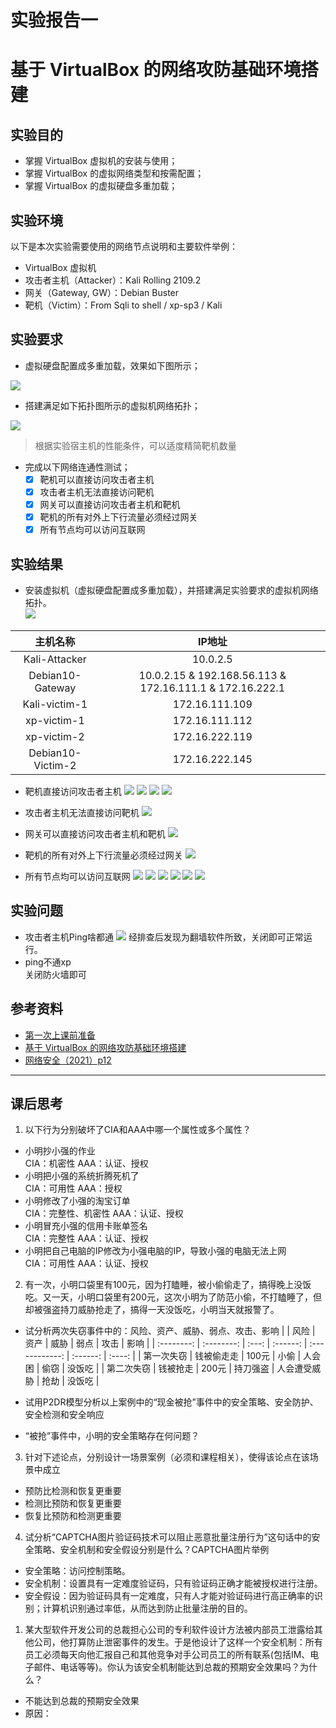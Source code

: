 # 实验报告一
# 基于 VirtualBox 的网络攻防基础环境搭建

## 实验目的

* 掌握 VirtualBox 虚拟机的安装与使用；
* 掌握 VirtualBox 的虚拟网络类型和按需配置；
* 掌握 VirtualBox 的虚拟硬盘多重加载；

## 实验环境

以下是本次实验需要使用的网络节点说明和主要软件举例：

* VirtualBox 虚拟机
* 攻击者主机（Attacker）：Kali Rolling 2109.2
* 网关（Gateway, GW）：Debian Buster
* 靶机（Victim）：From Sqli to shell / xp-sp3 / Kali

## 实验要求

* 虚拟硬盘配置成多重加载，效果如下图所示；

![](https://c4pr1c3.github.io/cuc-ns/chap0x01/attach/chap0x01/media/vb-multi-attach.png)

* 搭建满足如下拓扑图所示的虚拟机网络拓扑；

![](https://c4pr1c3.github.io/cuc-ns/chap0x01/attach/chap0x01/media/vb-exp-layout.png)

> 根据实验宿主机的性能条件，可以适度精简靶机数量

* 完成以下网络连通性测试；
    - [x] 靶机可以直接访问攻击者主机
    - [x] 攻击者主机无法直接访问靶机
    - [x] 网关可以直接访问攻击者主机和靶机
    - [x] 靶机的所有对外上下行流量必须经过网关
    - [x] 所有节点均可以访问互联网

## 实验结果
- 安装虚拟机（虚拟硬盘配置成多重加载），并搭建满足实验要求的虚拟机网络拓扑。  
![](/img/VirtualBox.png)

|     主机名称      |                          IP地址                          |
| :---------------: | :------------------------------------------------------: |
|   Kali-Attacker   |                         10.0.2.5                         |
| Debian10-Gateway  | 10.0.2.15 & 192.168.56.113 & 172.16.111.1 & 172.16.222.1 |
|   Kali-victim-1   |                      172.16.111.109                      |
|    xp-victim-1    |                      172.16.111.112                      |
|    xp-victim-2    |                      172.16.222.119                      |
| Debian10-Victim-2 |                      172.16.222.145                      |

- 靶机直接访问攻击者主机
![](img/xp1-attacker.png)
![](img/kali1-attacker.png)
![](img/debian2-attacker.png)
![](img/xp2-attcaker.png)

- 攻击者主机无法直接访问靶机
![](img/attacker-victim.png)

- 网关可以直接访问攻击者主机和靶机
![](img/gateway-all.png)

- 靶机的所有对外上下行流量必须经过网关
![](img/intnet2pcap.png)

- 所有节点均可以访问互联网
![](img/attacker-baidu.png)
![](img/gateway-baidu.png)
![](img/xp1-baidu.png)
![](img/kali1-baidu.png)
![](img/debian2-baidu.png)
![](img/xp2-baidu.png)

## 实验问题
- 攻击者主机Ping啥都通
![](img/pinganything.png)
经排查后发现为翻墙软件所致，关闭即可正常运行。
- ping不通xp  
关闭防火墙即可

## 参考资料
- [第一次上课前准备](https://c4pr1c3.github.io/cuc-wiki/ns/2021/calendar.html)
- [基于 VirtualBox 的网络攻防基础环境搭建](https://c4pr1c3.github.io/cuc-ns/chap0x01/exp.html#)
- [网络安全（2021）p12](https://www.bilibili.com/video/BV1CL41147vX?p=12)

---

## 课后思考
1. 以下⾏为分别破坏了CIA和AAA中哪⼀个属性或多个属性？

-  小明抄小强的作业  
CIA：机密性 AAA：认证、授权
-  小明把小强的系统折腾死机了  
CIA：可用性 AAA：授权
-  小明修改了小强的淘宝订单  
CIA：完整性、机密性 AAA：认证、授权
-  小明冒充小强的信用卡账单签名  
CIA：完整性 AAA：认证、授权
-  小明把自⼰电脑的IP修改为小强电脑的IP，导致小强的电脑⽆法上⽹  
CIA：可用性 AAA：认证、授权


2. 有⼀次，小明⼝袋里有100元，因为打瞌睡，被小偷偷⾛了，搞得晚上没饭吃。又⼀天，小明⼝袋里有200元，这次小明为了防范小偷，不打瞌睡了，但却被强盗持⼑威胁抢⾛了，搞得⼀天没饭吃，小明当天就报警了。

- 试分析两次失窃事件中的：风险、资产、威胁、弱点、攻击、影响
  |            |    风险    | 资产  |   威胁   |      弱点      |   攻击   |  影响  |
  | :--------: | :--------: | :---: | :------: | :------------: | :------: | :----: |
  | 第一次失窃 | 钱被偷走走 | 100元 |   小偷   |     人会困     |   偷窃   | 没饭吃 |
  | 第二次失窃 |  钱被抢走  | 200元 | 持刀强盗 | 人会遭受威胁 | 抢劫 | 没饭吃 |
- 试用P2DR模型分析以上案例中的“现⾦被抢”事件中的安全策略、安全防护、安全检测和安全响应

- “被抢”事件中，小明的安全策略存在何问题？


3. 针对下述论点，分别设计⼀场景案例（必须和课程相关），使得该论点在该场景中成立

- 预防比检测和恢复更重要
- 检测比预防和恢复更重要
- 恢复比预防和检测更重要


4. 试分析“CAPTCHA图片验证码技术可以阻⽌恶意批量注册⾏为”这句话中的安全策略、安全机制和安全假设分别是什么？CAPTCHA图片举例
- 安全策略：访问控制策略。
- 安全机制：设置具有一定难度验证码，只有验证码正确才能被授权进行注册。
- 安全假设：因为验证码具有一定难度，只有人才能对验证码进行高正确率的识别；计算机识别通过率低，从而达到防止批量注册的目的。


1. 某⼤型软件开发公司的总裁担⼼公司的专利软件设计⽅法被内部员⼯泄露给其他公司，他打算防⽌泄密事件的发⽣。于是他设计了这样⼀个安全机制：所有员⼯必须每天向他汇报自⼰和其他竞争对⼿公司员⼯的所有联系(包括IM、电⼦邮件、电话等等)。你认为该安全机制能达到总裁的预期安全效果吗？为什么？
- 不能达到总裁的预期安全效果
- 原因：